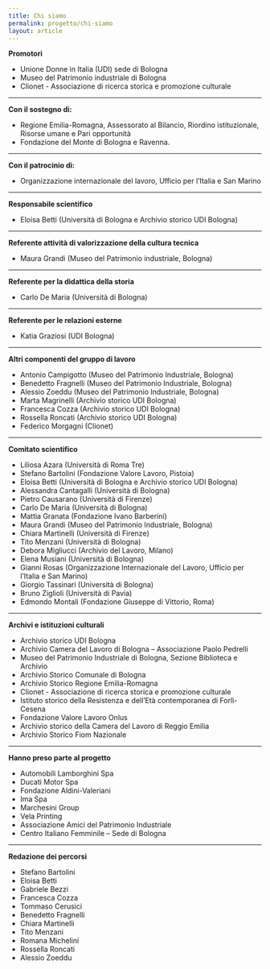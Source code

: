 ```yaml
---
title: Chi siamo
permalink: progetto/chi-siamo
layout: article
---
```


**Promotori**
- Unione Donne in Italia (UDI) sede di Bologna 
- Museo del Patrimonio industriale di Bologna 
- Clionet - Associazione di ricerca storica e promozione culturale

---

**Con il sostegno di:**
- Regione Emilia-Romagna, Assessorato al Bilancio, Riordino istituzionale, Risorse umane e Pari opportunità
- Fondazione del Monte di Bologna e Ravenna. 

---

**Con il patrocinio di:**
- Organizzazione internazionale del lavoro, Ufficio per l’Italia e San Marino

---

**Responsabile scientifico**
- Eloisa Betti (Università di Bologna e Archivio storico UDI Bologna)

---

**Referente attività di valorizzazione della cultura tecnica**
- Maura Grandi (Museo del Patrimonio industriale, Bologna)

---

**Referente per la didattica della storia**
- Carlo De Maria (Università di Bologna)

---

**Referente per le relazioni esterne**
- Katia Graziosi (UDI Bologna)

---

**Altri componenti del gruppo di lavoro**
- Antonio Campigotto (Museo del Patrimonio Industriale, Bologna)
- Benedetto Fragnelli (Museo del Patrimonio Industriale, Bologna)
- Alessio Zoeddu (Museo del Patrimonio Industriale, Bologna)
- Marta Magrinelli (Archivio storico UDI Bologna)
- Francesca Cozza (Archivio storico UDI Bologna)
- Rossella Roncati (Archivio storico UDI Bologna)
- Federico Morgagni (Clionet)

---

**Comitato scientifico**
- Liliosa Azara (Università di Roma Tre)
- Stefano Bartolini (Fondazione Valore Lavoro, Pistoia)
- Eloisa Betti (Università di Bologna e Archivio storico UDI Bologna)
- Alessandra Cantagalli (Università di Bologna)
- Pietro Causarano (Università di Firenze)
- Carlo De Maria (Università di Bologna)
- Mattia Granata (Fondazione Ivano Barberini)
- Maura Grandi (Museo del Patrimonio Industriale, Bologna)
- Chiara Martinelli (Università di Firenze)
- Tito Menzani (Università di Bologna)
- Debora Migliucci (Archivio del Lavoro, Milano)
- Elena Musiani (Università di Bologna)
- Gianni Rosas (Organizzazione Internazionale del Lavoro, Ufficio per l’Italia e San Marino)
- Giorgio Tassinari (Università di Bologna)
- Bruno Ziglioli (Università di Pavia)
- Edmondo Montali (Fondazione Giuseppe di Vittorio, Roma)

---

**Archivi e istituzioni culturali**
- Archivio storico UDI Bologna
- Archivio Camera del Lavoro di Bologna – Associazione Paolo Pedrelli
- Museo del Patrimonio Industriale di Bologna, Sezione Biblioteca e Archivio
- Archivio Storico Comunale di Bologna
- Archivio Storico Regione Emilia-Romagna
- Clionet - Associazione di ricerca storica e promozione culturale 
- Istituto storico della Resistenza e dell’Età contemporanea di Forlì-Cesena
- Fondazione Valore Lavoro Onlus
- Archivio storico della Camera del Lavoro di Reggio Emilia
- Archivio Storico Fiom Nazionale

---

**Hanno preso parte al progetto**
- Automobili Lamborghini Spa
- Ducati Motor Spa
- Fondazione Aldini-Valeriani 
- Ima Spa
- Marchesini Group
- Vela Printing
- Associazione Amici del Patrimonio Industriale
- Centro Italiano Femminile – Sede di Bologna

---

**Redazione dei percorsi**
- Stefano Bartolini
- Eloisa Betti
- Gabriele Bezzi
- Francesca Cozza
- Tommaso Cerusici
- Benedetto Fragnelli
- Chiara Martinelli
- Tito Menzani
- Romana Michelini
- Rossella Roncati
- Alessio Zoeddu